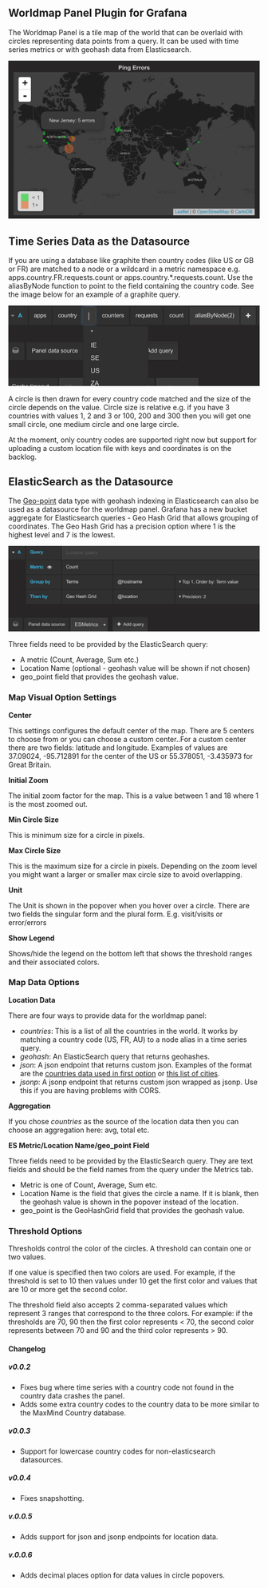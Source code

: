 ## Worldmap Panel Plugin for Grafana

The Worldmap Panel is a tile map of the world that can be overlaid with circles representing data points from a query. It can be used with time series metrics or with geohash data from Elasticsearch.

![Worldmap](https://raw.githubusercontent.com/grafana/worldmap-panel/54f83cfdc7339fee02df00933422c35630677330/src/images/worldmap-world.png)

## Time Series Data as the Datasource

If you are using a database like graphite then country codes (like US or GB or FR) are matched to a node or a wildcard in a metric namespace e.g. apps.country.FR.requests.count or apps.country.*.requests.count. Use the aliasByNode function to point to the field containing the country code. See the image below for an example of a graphite query.

![Graphite Query for Worldmap](https://raw.githubusercontent.com/grafana/worldmap-panel/54f83cfdc7339fee02df00933422c35630677330/src/images/worldmap-timeseries-query.png)

A circle is then drawn for every country code matched and the size of the circle depends on the value. Circle size is relative e.g. if you have 3 countries with values 1, 2 and 3 or 100, 200 and 300 then you will get one small circle, one medium circle and one large circle.

At the moment, only country codes are supported right now but support for uploading a custom location file with keys and coordinates is on the backlog.

## ElasticSearch as the Datasource

The [Geo-point](https://www.elastic.co/guide/en/elasticsearch/reference/2.3/geo-point.html) data type with geohash indexing in Elasticsearch can also be used as a datasource for the worldmap panel. Grafana has a new bucket aggregate for Elasticsearch queries - Geo Hash Grid that allows grouping of coordinates. The Geo Hash Grid has a precision option where 1 is the highest level and 7 is the lowest.

![Elasticsearch Query for Worldmap](https://raw.githubusercontent.com/grafana/worldmap-panel/54f83cfdc7339fee02df00933422c35630677330/src/images/worldmap-geohash-query.png)

Three fields need to be provided by the ElasticSearch query:
- A metric (Count, Average, Sum etc.)
- Location Name (optional - geohash value will be shown if not chosen)
- geo_point field that provides the geohash value.

### Map Visual Option Settings

**Center**

This settings configures the default center of the map. There are 5 centers to choose from or you can choose a custom center..For a custom center there are two fields: latitude and longitude. Examples of values are 37.09024, -95.712891 for the center of the US or 55.378051, -3.435973 for Great Britain.

**Initial Zoom**

The initial zoom factor for the map. This is a value between 1 and 18 where 1 is the most zoomed out.

**Min Circle Size**

This is minimum size for a circle in pixels.

**Max Circle Size**

This is the maximum size for a circle in pixels. Depending on the zoom level you might want a larger or smaller max circle size to avoid overlapping.

**Unit**

The Unit is shown in the popover when you hover over a circle. There are two fields the singular form and the plural form. E.g. visit/visits or error/errors

**Show Legend**

Shows/hide the legend on the bottom left that shows the threshold ranges and their associated colors.

### Map Data Options

**Location Data**

There are four ways to provide data for the worldmap panel:
 - *countries*: This is a list of all the countries in the world. It works by matching a country code (US, FR, AU) to a node alias in a time series query.
 - *geohash*: An ElasticSearch query that returns geohashes.
 - *json*: A json endpoint that returns custom json. Examples of the format are the [countries data used in first option](https://github.com/grafana/worldmap-panel/blob/master/src/data/countries.json) or [this list of cities](https://github.com/grafana/worldmap-panel/blob/master/src/data/probes.json).
 - *jsonp*: A jsonp endpoint that returns custom json wrapped as jsonp. Use this if you are having problems with CORS.

**Aggregation**

If you chose *countries* as the source of the location data then you can choose an aggregation here: avg, total etc.

**ES Metric/Location Name/geo_point Field**

Three fields need to be provided by the ElasticSearch query. They are text fields and should be the field names from the query under the Metrics tab.
- Metric is one of Count, Average, Sum etc.
- Location Name is the field that gives the circle a name. If it is blank, then the geohash value is shown in the popover instead of the location.
- geo_point is the GeoHashGrid field that provides the geohash value.

### Threshold Options

Thresholds control the color of the circles. A threshold can contain one or two values.

If one value is specified then two colors are used. For example, if the threshold is set to 10 then values under 10 get the first color and values that are 10 or more get the second color.

The threshold field also accepts 2 comma-separated values which represent 3 ranges that correspond to the three colors. For example: if the thresholds are 70, 90 then the first color represents < 70, the second color represents between 70 and 90 and the third color represents > 90.

#### Changelog

##### v0.0.2
- Fixes bug where time series with a country code not found in the country data crashes the panel.
- Adds some extra country codes to the country data to be more similar to the MaxMind Country database.

##### v0.0.3
- Support for lowercase country codes for non-elasticsearch datasources.

##### v0.0.4
- Fixes snapshotting.

##### v.0.0.5

- Adds support for json and jsonp endpoints for location data.

##### v.0.0.6

- Adds decimal places option for data values in circle popovers.
